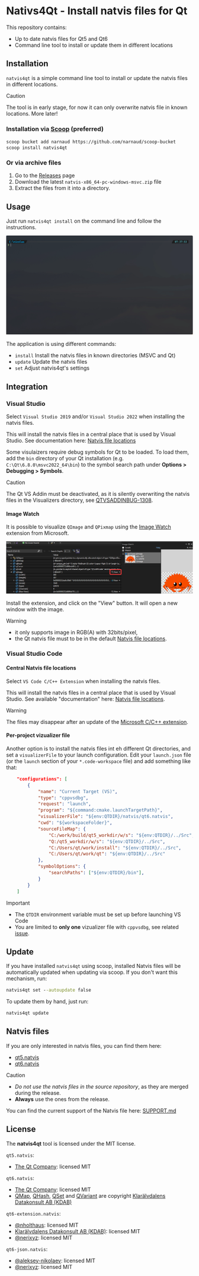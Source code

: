 # Nativs4Qt - Install natvis files for Qt

This repository contains:

- Up to date natvis files for Qt5 and Qt6
- Command line tool to install or update them in different locations

## Installation

`natvis4qt` is a simple command line tool to install or update the natvis files in different locations.

> [!CAUTION]
> The tool is in early stage, for now it can only overwrite natvis file in known locations. More later!

### Installation via [Scoop](https://scoop.sh/) (preferred)

```batch
scoop bucket add narnaud https://github.com/narnaud/scoop-bucket
scoop install natvis4qt
```

### Or via archive files

1. Go to the [Releases](https://github.com/narnaud/natvis4qt/releases) page
2. Download the latest `natvis-x86_64-pc-windows-msvc.zip` file
3. Extract the files from it into a directory.

## Usage

Just run `natvis4qt install` on the command line and follow the instructions.

![Demo](assets/demo.gif)

The application is using different commands:

- `install`  Install the natvis files in known directories (MSVC and Qt)
- `update`   Update the natvis files
- `set`      Adjust natvis4qt's settings

## Integration

### Visual Studio

Select `Visual Studio 2019` and/or `Visual Studio 2022` when installing the natvis files.

This will install the natvis files in a central place that is used by Visual Studio. See documentation here: [Natvis file locations](https://learn.microsoft.com/en-us/visualstudio/debugger/create-custom-views-of-native-objects?view=vs-2022#BKMK_natvis_location)

Some visulaizers require debug symbols for Qt to be loaded. To load them, add the `bin` directory of your Qt installation (e.g. `C:\Qt\6.8.0\msvc2022_64\bin`) to the symbol search path under **Options > Debugging > Symbols**.

> [!CAUTION]
> The Qt VS Addin must be deactivated, as it is silently overwriting the natvis files in the Visualizers directory, see [QTVSADDINBUG-1308](https://bugreports.qt.io/browse/QTVSADDINBUG-1308).

#### Image Watch

It is possible to visualize `QImage` and `QPixmap` using the [Image Watch](https://learn.microsoft.com/en-us/previous-versions/visualstudio/visual-studio-2015/debugger/image-watch/image-watch) extension from Microsoft.

![Image Watch Example](assets/image-watch.png)

Install the extension, and click on the "View" button. It will open a new window with the image.

> [!WARNING]
>
> - it only supports image in RGB(A) with 32bits/pixel,
> - the Qt natvis file must to be in the default [Natvis file locations](https://learn.microsoft.com/en-us/visualstudio/debugger/create-custom-views-of-native-objects?view=vs-2022#BKMK_natvis_location).

### Visual Studio Code

#### Central Natvis file locations

Select `VS Code C/C++ Extension` when installing the natvis files.

This will install the natvis files in a central place that is used by Visual Studio. See available "documentation" here: [Natvis file locations](https://github.com/microsoft/vscode-cpptools/issues/925#issuecomment-591483777).

> [!WARNING]
> The files may disappear after an update of the [Microsoft C/C++ extension](https://marketplace.visualstudio.com/items?itemName=ms-vscode.cpptools).

#### Per-project vizualizer file

Another option is to install the natvis files int eh different Qt directories, and set a `visualizerFile` to your launch configuration. Edit your `launch.json` file (or the `launch` section of your `*.code-workspace` file) and add something like that:

```json
    "configurations": [
        {
            "name": "Current Target (VS)",
            "type": "cppvsdbg",
            "request": "launch",
            "program": "${command:cmake.launchTargetPath}",
            "visualizerFile": "${env:QTDIR}/natvis/qt6.natvis",
            "cwd": "${workspaceFolder}",
            "sourceFileMap": {
                "C:/work/build/qt5_workdir/w/s": "${env:QTDIR}/../Src",
                "Q:/qt5_workdir/w/s": "${env:QTDIR}/../Src",
                "C:/Users/qt/work/install": "${env:QTDIR}/../Src",
                "C:/Users/qt/work/qt": "${env:QTDIR}/../Src"
            },
            "symbolOptions": {
                "searchPaths": ["${env:QTDIR}/bin"],
            }
        }
    ]
```

> [!IMPORTANT]
>
> - The `QTDIR` environment variable must be set up before launching VS Code
> - You are limited to **only one** vizualizer file with `cppvsdbg`, see related [issue](https://github.com/microsoft/vscode-cpptools/issues/10917).

## Update

If you have installed `natvis4qt` using scoop, installed Natvis files will be automatically updated when updating via scoop.
If you don't want this mechanism, run:

```cmd
natvis4qt set --autoupdate false
```

To update them by hand, just run:

```cmd
natvis4qt update
```

## Natvis files

If you are only interested in natvis files, you can find them here:

- [qt5.natvis](https://github.com/narnaud/natvis4qt/releases/latest/download/qt5.natvis)
- [qt6.natvis](https://github.com/narnaud/natvis4qt/releases/latest/download/qt6.natvis)

> [!CAUTION]
>
> - *Do not use the natvis files in the source repository*, as they are merged during the release.
> - **Always** use the ones from the release.

You can find the current support of the Natvis file here: [SUPPORT.md](SUPPORT.md)

## License

The **natvis4qt** tool is licensed under the MIT license.

`qt5.natvis`:

- [The Qt Company](https://www.qt.io/): licensed MIT

`qt6.natvis`:

- [The Qt Company](https://www.qt.io/): licensed MIT
- [QMap](https://github.com/qt-labs/vstools/commit/97dd70cd5b1c3c9a310377f03bf2a989d60bb1b1), [QHash](https://github.com/qt-labs/vstools/commit/71e0e9e7fecc6c1077c90a5ec739f5d89dcf5fa5), [QSet](https://github.com/qt-labs/vstools/commit/86270320212a8a9c7d3749613c4b5c189e2569fa) and [QVariant](https://github.com/qt-labs/vstools/commit/d21e92652c9728fb0512813f6938588b16ac39d1) are copyright [Klarälvdalens Datakonsult AB (KDAB)](https://www.kdab.com/)

`qt6-extension.natvis`:

- [@nholthaus](https://github.com/nholthaus): licensed MIT
- [Klarälvdalens Datakonsult AB (KDAB)](https://www.kdab.com/): licensed MIT
- [@nerixyz](https://github.com/Nerixyz): licensed MIT

`qt6-json.natvis`:

- [@aleksey-nikolaev](https://github.com/aleksey-nikolaev): licensed MIT
- [@nerixyz](https://github.com/Nerixyz): licensed MIT
